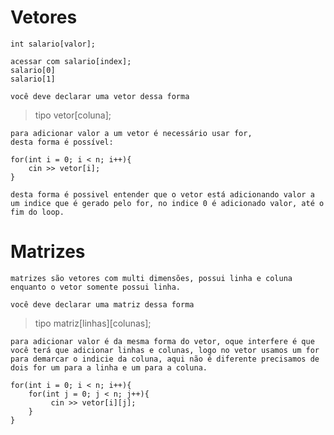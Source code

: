 
# Vetores


    int salario[valor];

    acessar com salario[index];
    salario[0]
    salario[1]

    você deve declarar uma vetor dessa forma 
>tipo vetor[coluna];

    para adicionar valor a um vetor é necessário usar for,
    desta forma é possível:

    for(int i = 0; i < n; i++){
        cin >> vetor[i];
    }
    
    desta forma é possivel entender que o vetor está adicionando valor a um indice que é gerado pelo for, no indice 0 é adicionado valor, até o fim do loop.


# Matrizes

    matrizes são vetores com multi dimensões, possui linha e coluna enquanto o vetor somente possui linha.

    você deve declarar uma matriz dessa forma 
>tipo matriz[linhas][colunas];

    para adicionar valor é da mesma forma do vetor, oque interfere é que você terá que adicionar linhas e colunas, logo no vetor usamos um for para demarcar o indicie da coluna, aqui não é diferente precisamos de dois for um para a linha e um para a coluna.

    for(int i = 0; i < n; i++){
        for(int j = 0; j < n; j++){
             cin >> vetor[i][j];
        }
    }